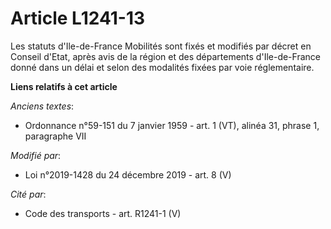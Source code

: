 # Article L1241-13

Les statuts d'Ile-de-France Mobilités sont fixés et modifiés par décret en Conseil d'Etat, après avis de la région et des
départements d'Ile-de-France donné dans un délai et selon des modalités fixées par voie réglementaire.

**Liens relatifs à cet article**

_Anciens textes_:

  - Ordonnance n°59-151 du 7 janvier 1959 - art. 1 (VT), alinéa 31, phrase 1, paragraphe VII

_Modifié par_:

  - Loi n°2019-1428 du 24 décembre 2019 - art. 8 (V)

_Cité par_:

  - Code des transports - art. R1241-1 (V)
